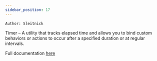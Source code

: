 ```yaml
---
sidebar_position: 17
---
```


`Author: Sleitnick`

Timer – A utility that tracks elapsed time and allows you to bind custom behaviors or actions to occur after a specified duration or at regular intervals.

Full documentation [here](https://sleitnick.github.io/RbxUtil/api/Timer)